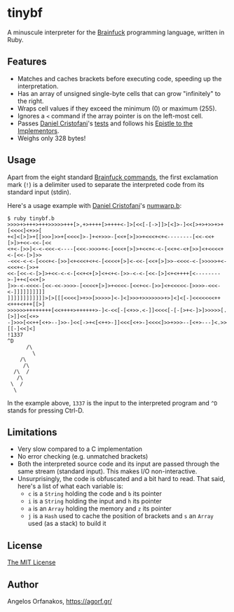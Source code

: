 # tinybf

A minuscule interpreter for the [Brainfuck][] programming language, written in
Ruby.

[Brainfuck]: http://en.wikipedia.org/wiki/Brainfuck

## Features

- Matches and caches brackets before executing code, speeding up the
  interpretation.
- Has an array of unsigned single-byte cells that can grow "infinitely" to the
  right.
- Wraps cell values if they exceed the minimum (0) or maximum (255).
- Ignores a `<` command if the array pointer is on the left-most cell.
- Passes [Daniel Cristofani][cristofd]'s [tests][] and follows his [Epistle to
  the Implementors][epistle].
- Weighs only 328 bytes!

[cristofd]: http://www.hevanet.com/cristofd/
[tests]: https://github.com/agorf/tinybf/tree/master/test
[epistle]: http://www.hevanet.com/cristofd/brainfuck/epistle.html

## Usage

Apart from the eight standard [Brainfuck commands][cmds], the first exclamation
mark (`!`) is a delimiter used to separate the interpreted code from its
standard input (stdin).

[cmds]: https://en.wikipedia.org/wiki/Brainfuck#Commands

Here's a usage example with [Daniel Cristofani][cristofd]'s [numwarp.b][]:

[numwarp.b]: https://github.com/agorf/tinybf/blob/master/test/numwarp.b

    $ ruby tinybf.b
    >>>>+>+++>+++>>>>>+++[>,+>++++[>++++<-]>[<<[-[->]]>[<]>-]<<[>+>+>>+>+[<<<<]<+>>[
    +<]<[>]>+[[>>>]>>+[<<<<]>-]+<+>>>-[<<+[>]>>+<<<+<+<--------[<<-<<+[>]>+<<-<<-[<<
    <+<-[>>]<-<-<<<-<----[<<<->>>>+<-[<<<+[>]>+<<+<-<-[<<+<-<+[>>]<+<<<<+<-[<<-[>]>>
    -<<<-<-<-[<<<+<-[>>]<+<<<+<+<-[<<<<+[>]<-<<-[<<+[>]>>-<<<<-<-[>>>>>+<-<<<+<-[>>+
    <<-[<<-<-[>]>+<<-<-<-[<<+<+[>]<+<+<-[>>-<-<-[<<-[>]<+<++++[<-------->-]++<[<<+[>
    ]>>-<-<<<<-[<<-<<->>>>-[<<<<+[>]>+<<<<-[<<+<<-[>>]<+<<<<<-[>>>>-<<<-<-]]]]]]]]]]
    ]]]]]]]]]]]]>[>[[[<<<<]>+>>[>>>>>]<-]<]>>>+>>>>>>>+>]<]<[-]<<<<<<<++<+++<+++[[>]
    >>>>>>++++++++[<<++++>++++++>-]<-<<[-[<+>>.<-]]<<<<[-[-[>+<-]>]>>>>>[.[>]]<<[<+>
    -]>>>[<<++[<+>--]>>-]<<[->+<[<++>-]]<<<[<+>-]<<<<]>>+>>>--[<+>---]<.>>[[-]<<]<]
    !1337
    ^D
          /\
            \
        /\
         /\
      /\  /
       /\
     \  /
      \

In the example above, `1337` is the input to the interpreted program and `^D`
stands for pressing Ctrl-D.

## Limitations

- Very slow compared to a C implementation
- No error checking (e.g. unmatched brackets)
- Both the interpreted source code and its input are passed through the same
  stream (standard input). This makes I/O non-interactive.
- Unsurprisingly, the code is obfuscated and a bit hard to read. That said,
  here's a list of what each variable is:
  - `c` is a `String` holding the code and `b` its pointer
  - `i` is a `String` holding the input and `h` its pointer
  - `a` is an `Array` holding the memory and `z` its pointer
  - `j` is a `Hash` used to cache the position of brackets and `s` an `Array`
    used (as a stack) to build it

## License ##

[The MIT License](https://github.com/agorf/tinybf/blob/master/LICENSE.txt)

## Author ##

Angelos Orfanakos, <https://agorf.gr/>
